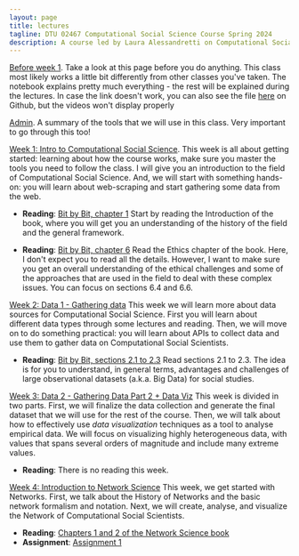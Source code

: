 ```yaml
---
layout: page
title: lectures
tagline: DTU 02467 Computational Social Science Course Spring 2024
description: A course led by Laura Alessandretti on Computational Social Science
---
```





[Before week 1](https://nbviewer.org/github/lalessan/comsocsci2024/blob/main/lectures/Before_week_1.ipynb). Take a look at this page before you do anything. This class most likely works a little bit differently from other classes you've taken. The notebook explains pretty much everything - the rest will be explained during the lectures. In case the link doesn't work, you can also see the file [here](https://github.com/lalessan/comsocsci2024/blob/main/lectures/Before_week_1.ipynb) on Github, but the videos won't display properly

[Admin](https://nbviewer.org/github/lalessan/comsocsci2024/blob/main/lectures/Admin.ipynb). A summary of the tools that we will use in this class. Very important to go through this too!

[Week 1: Intro to Computational Social Science](https://nbviewer.org/github/lalessan/comsocsci2024/blob/main/lectures/Week1.ipynb?flash_cache=True). This week is all about getting started: learning about how the course works, make sure you master the tools you need to follow the class. I will give you an introduction to the field of Computational Social Science. And, we will start with something hands-on: you will learn about web-scraping and start gathering some data from the web.

 * __Reading__: [Bit by Bit, chapter 1](https://www.bitbybitbook.com/en/1st-ed/introduction/) Start by reading the Introduction of the book, where you will get you an understanding of the history of the field and the general framework.    

 * __Reading__:  [Bit by Bit, chapter 6](https://www.bitbybitbook.com/en/1st-ed/ethics/) Read the Ethics chapter of the book. Here, I don't expect you to read all the details. However, I want to make sure you get an overall understanding of the ethical challenges and some of the approaches that are used in the field to deal with these complex issues. You can focus on sections 6.4 and 6.6.   
 
 [Week 2: Data 1 - Gathering data](https://nbviewer.org/github/lalessan/comsocsci2024/blob/main/lectures/Week2.ipynb?flash_cache=True) This week we will learn more about data sources for Computational Social Science. First you will learn about different data types through some lectures and reading. Then, we will move on to do something practical: you will learn about APIs to collect data and use them to gather data on Computational Social Scientists. 

 * __Reading__: [Bit by Bit, sections 2.1 to 2.3](https://www.bitbybitbook.com/en/1st-ed/observing-behavior/observing-intro/) Read sections 2.1 to 2.3. The idea is for you to understand, in general terms, advantages and challenges of large observational datasets (a.k.a. Big Data) for social studies.
 
 [Week 3: Data 2 - Gathering Data Part 2 + Data Viz](https://nbviewer.org/github/lalessan/comsocsci2024/blob/main/lectures/Week3.ipynb?flash_cache=True) This week is divided in two parts. First, we will finalize the data collection and generate the final dataset that we will use for the rest of the course. Then, we will talk about how to effectively use _data visualization_ techniques as a tool to analyse empirical data. We will focus on visualizing highly heterogeneous data, with values that spans several orders of magnitude and include many extreme values. 

  * __Reading__: There is no reading this week.   

 
[Week 4: Introduction to Network Science](https://nbviewer.org/github/lalessan/comsocsci2024/blob/main/lectures/Week4.ipynb?flash_cache=True) This week, we get started with Networks. First, we talk about the History of Networks and the basic network formalism and notation. Next, we will create, analyse, and visualize the Network of Computational Social Scientists. 
 * __Reading__: [Chapters 1 and 2 of the Network Science book](http://networksciencebook.com/chapter/1)
 * __Assignment__: [Assignment 1](https://nbviewer.org/github/lalessan/comsocsci2024/blob/main/assignments/Assignment1.ipynb)